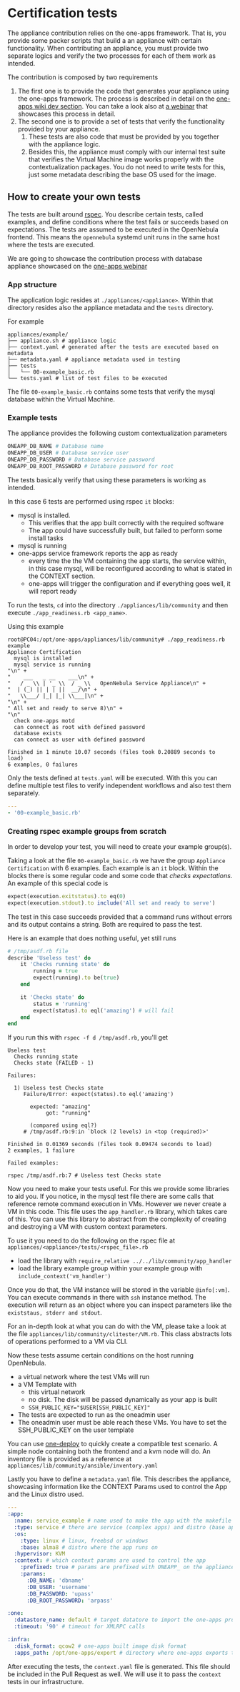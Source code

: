 # Certification tests

The appliance contribution relies on the one-apps framework. That is, you provide some packer scripts that build a an appliance with certain functionality. When contributing an appliance, you must provide two separate logics and verify the two processes for each of them work as intended.

The contribution is composed by two requirements

1. The first one is to provide the code that generates your appliance using the one-apps framework. The process is described in detail on the [one-apps wiki dev section](https://github.com/OpenNebula/one-apps/wiki/tool_dev#creating-a-new-appliance). You can take a look also at [a webinar](https://www.youtube.com/watch?v=UstX_KyOi0k) that showcases this process in detail.
2. The second one is to provide a set of tests that verify the functionality provided by your appliance.
   1. These tests are also code that must be provided by you together with the appliance logic.
   2. Besides this, the appliance must comply with our internal test suite that verifies the Virtual Machine image works properly with the contextualization packages. You do not need to write tests for this, just some metadata describing the base OS used for the image.

## How to create your own tests

The tests are built around [rspec](https://rspec.info/). You describe certain tests, called examples, and define conditions where the test fails or succeeds based on expectations. The tests are assumed to be executed in the OpenNebula frontend. This means the `opennebula` systemd unit runs in the same host where the tests are executed.

We are going to showcase the contribution process with database appliance showcased on the [one-apps webinar](https://www.youtube.com/watch?v=UstX_KyOi0k)

### App structure

The application logic resides at `./appliances/<appliance>`. Within that directory resides also the appliance metadata and the `tests` directory.

For example

```
appliances/example/
├── appliance.sh # appliance logic
├── context.yaml # generated after the tests are executed based on metadata
├── metadata.yaml # appliance metadata used in testing
├── tests
│   └── 00-example_basic.rb
└── tests.yaml # list of test files to be executed
```

The file `00-example_basic.rb` contains some tests that verify the mysql database within the Virtual Machine.

### Example tests

The appliance provides the following custom contextualization parameters

```bash
ONEAPP_DB_NAME # Database name
ONEAPP_DB_USER # Database service user
ONEAPP_DB_PASSWORD # Database service password
ONEAPP_DB_ROOT_PASSWORD # Database password for root
```

The tests basically verify that using these parameters is working as intended.

In this case 6 tests are performed using rspec `it` blocks:
- mysql is installed.
  - This verifies that the app built correctly with the required software
  - The app could have successfully built, but failed to perform some install tasks
- mysql is running
- one-apps service framework reports the app as ready
  - every time the the VM containing the app starts, the service within, in this case mysql, will be reconfigured according to what is stated in the CONTEXT section.
  - one-apps will trigger the configuration and if everything goes well, it will report ready

To run the tests, `cd` into the directory `./appliances/lib/community` and then execute `./app_readiness.rb <app_name>`.

Using this example

```
root@PC04:/opt/one-apps/appliances/lib/community# ./app_readiness.rb example
Appliance Certification
  mysql is installed
  mysql service is running
"\n" +
"    ___   _ __    ___\n" +
"   / _ \\ | '_ \\  / _ \\   OpenNebula Service Appliance\n" +
"  | (_) || | | ||  __/\n" +
"   \\___/ |_| |_| \\___|\n" +
"\n" +
" All set and ready to serve 8)\n" +
"\n"
  check one-apps motd
  can connect as root with defined password
  database exists
  can connect as user with defined password

Finished in 1 minute 10.07 seconds (files took 0.20889 seconds to load)
6 examples, 0 failures

```

Only the tests defined at `tests.yaml` will be executed. With this you can define multiple test files to verify independent workflows and also test them separately.

```yaml
---
- '00-example_basic.rb'
```

### Creating rspec example groups from scratch

In order to develop your test, you will need to create your example group(s).

Taking a look at the file `00-example_basic.rb` we have the group `Appliance Certification` with 6 examples. Each example is an `it` block. Within the blocks there is some regular code and some code that *checks expectations*. An example of this special code is

```ruby
expect(execution.exitstatus).to eq(0)
expect(execution.stdout).to include('All set and ready to serve')
```

The test in this case succeeds provided that a command runs without errors and its output contains a string. Both are required to pass the test.


Here is an example that does nothing useful, yet still runs

```ruby
# /tmp/asdf.rb file
describe 'Useless test' do
    it 'Checks running state' do
        running = true
        expect(running).to be(true)
    end

    it 'Checks state' do
        status = 'running'
        expect(status).to eql('amazing') # will fail
    end
end
```

If you run this with `rspec -f d /tmp/asdf.rb`, you'll get

```
Useless test
  Checks running state
  Checks state (FAILED - 1)

Failures:

  1) Useless test Checks state
     Failure/Error: expect(status).to eql('amazing')

       expected: "amazing"
            got: "running"

       (compared using eql?)
     # /tmp/asdf.rb:9:in `block (2 levels) in <top (required)>'

Finished in 0.01369 seconds (files took 0.09474 seconds to load)
2 examples, 1 failure

Failed examples:

rspec /tmp/asdf.rb:7 # Useless test Checks state
```

Now you need to make your tests useful. For this we provide some libraries to aid you. If you notice, in the mysql test file there are some calls that reference remote command execution in VMs. However we never create a VM in this code. This file uses the `app_handler.rb` library, which takes care of this. You can use this library to abstract from the complexity of creating and destroying a VM with custom context parameters.

To use it you need to do the following on the rspec file at `appliances/<appliance>/tests/<rspec_file>.rb`

- load the library with `require_relative ../../lib/community/app_handler`
- load the library example group within your example group with `include_context('vm_handler')`

Once you do that, the VM instance will be stored in the variable `@info[:vm]`. You can execute commands in there with `ssh` instance method. The execution will return as an object where you can inspect parameters like the `existstaus, stderr and stdout`.

For an in-depth look at what you can do with the VM, please take a look at the file `appliances/lib/community/clitester/VM.rb`. This class abstracts lots of operations performed to a VM via CLI.

Now these tests assume certain conditions on the host running OpenNebula.
- a virtual network where the test VMs will run
- a VM Template with
  - this virtual network
  - no disk. The disk will be passed dynamically as your app is built
  - `SSH_PUBLIC_KEY="$USER[SSH_PUBLIC_KEY]"`
- The tests are expected to run as the oneadmin user
- The oneadmin user must be able reach these VMs. You have to set the SSH_PUBLIC_KEY on the user template

You can use [one-deploy](https://github.com/OpenNebula/one-deploy) to quickly create a compatible test scenario. A simple node containing both the frontend and a kvm node will do. An inventory file is provided as a reference at `appliances/lib/community/ansible/inventory.yaml`

Lastly you have to define a `metadata.yaml` file. This describes the appliance, showcasing information like the CONTEXT Params used to control the App and the Linux distro used.

```yaml
---
:app:
  :name: service_example # name used to make the app with the makefile
  :type: service # there are service (complex apps) and distro (base apps)
  :os:
    :type: linux # linux, freebsd or windows
    :base: alma8 # distro where the app runs on
  :hypervisor: KVM
  :context: # which context params are used to control the app
    :prefixed: true # params are prefixed with ONEAPP_ on the appliance logic ex. ONEAPP_DB_NAME
    :params:
      :DB_NAME: 'dbname'
      :DB_USER: 'username'
      :DB_PASSWORD: 'upass'
      :DB_ROOT_PASSWORD: 'arpass'

:one:
  :datastore_name: default # target datatore to import the one-apps produced image
  :timeout: '90' # timeout for XMLRPC calls

:infra:
  :disk_format: qcow2 # one-apps built image disk format
  :apps_path: /opt/one-apps/export # directory where one-apps exports the appliances to

```

After executing the tests, the `context.yaml` file is generated. This file should be included in the Pull Request as well. We will use it to pass the `context` tests in our infrastructure.
